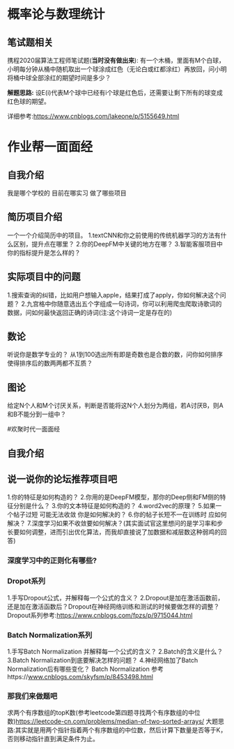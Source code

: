 # 概率论与数理统计
## 笔试题相关
携程2020届算法工程师笔试题(**当时没有做出来**):
有一个木桶，里面有M个白球，小明每分钟从桶中随机取出一个球涂成红色（无论白或红都涂红）再放回，问小明将桶中球全部涂红的期望时间是多少？

**解题思路:**  设E(i)代表M个球中已经有i个球是红色后，还需要让剩下所有的球变成红色球的期望。


详细参考:https://www.cnblogs.com/lakeone/p/5155649.html

# 作业帮一面面经
## 自我介绍
我是哪个学校的 目前在哪实习 做了哪些项目
## 简历项目介绍
一个一个介绍简历中的项目。
1.textCNN和你之前使用的传统机器学习的方法有什么区别，提升点在哪里？
2.你的DeepFM中关键的地方在哪？
3.智能客服项目中你的指标提升是怎么样的？
## 实际项目中的问题
1.搜索查询的纠错，比如用户想输入apple，结果打成了apply，你如何解决这个问题？
2.九宫格中你随意选出五个字组成一句诗词，你可以利用爬虫爬取诗歌词的数据，问如何最快返回正确的诗词(注:这个诗词一定是存在的)
## 数论
听说你是数学专业的？
从1到100选出所有即是奇数也是合数的数，问你如何排序使得排序后的数两两都不互质？
## 图论
给定N个人和M个讨厌关系，判断是否能将这N个人划分为两组，若A讨厌B，则A和B不能分到一组中？

#欢聚时代一面面经
## 自我介绍
## 说一说你的论坛推荐项目吧
1.你的特征是如何构造的？
2.你用的是DeepFM模型，那你的Deep侧和FM侧的特征分别是什么？
3.你的文本特征是如何构造的？
4.word2vec的原理？
5.如果一个帖子过短 可能无法收敛 你是如何解决的？
6.你的帖子长短不一在训练时 应如何解决？
7.深度学习如果不收敛要如何解决？(其实面试官这里想问的是学习率和步长要如何调整，进而引出优化算法，而我却直接说了加数据和减层数这种弱鸡的回答)

### 深度学习中的正则化有哪些?
### Dropot系列
1.手写Dropout公式，并解释每一个公式的含义？
2.Dropout是加在激活函数前，还是加在激活函数后？Dropout在神经网络训练和测试的时候要做怎样的调整？
Dropout系列参考:https://www.cnblogs.com/fpzs/p/9715044.html

### Batch Normalization系列
1.手写Batch Normalization 并解释每一个公式的含义？
2.Batch的含义是什么？
3.Batch Normalization到底要解决怎样的问题？
4.神经网络加了Batch Normalization后有哪些变化？
Batch Normalization  参考https://www.cnblogs.com/skyfsm/p/8453498.html

### 那我们来做题吧
求两个有序数组的topK数(参考leetcode第四题寻找两个有序数组的中位数)https://leetcode-cn.com/problems/median-of-two-sorted-arrays/
大题思路:其实就是用两个指针指着两个有序数组的中位数，然后计算下数量是否等于K，否则移动指针直到满足条件为止。
